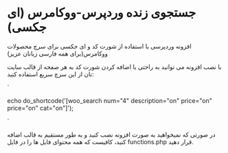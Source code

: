 # جستجوی زنده وردپرس-ووکامرس (ای جکسی)
 افزونه وردپرسی با استفاده از شورت کد و ای جکسی برای سرچ محصولات ووکامرس(برای همه فارسی زبانان عزیز)

 با نصب افزونه می توانید به راحتی با اضافه کردن شورت کد به هر صفحه از قالب سایت تان از این سرچ سریع استفاده کنید:

` 

echo do_shortcode('[woo_search num="4" description="on" price="on" price="on" cat="on"]');


`


در صورتی که نمیخواهید به صورت افزونه نصب کنید و به طور مستقیم به قالب اضافه کنید، کافیست که همه محتوای فایل ها را در فایل functions.php قرار دهید.
